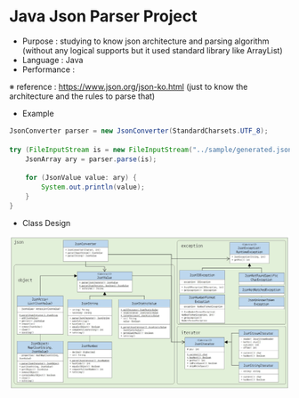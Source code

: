 # Java Json Parser Project

- Purpose : studying to know json architecture and parsing algorithm (without any logical supports but it used standard library like ArrayList)
- Language : Java
- Performance : 

※ reference : https://www.json.org/json-ko.html (just to know the architecture and the rules to parse that)

- Example

```Java
JsonConverter parser = new JsonConverter(StandardCharsets.UTF_8);

try (FileInputStream is = new FileInputStream("../sample/generated.json")) {
    JsonArray ary = parser.parse(is);

    for (JsonValue value: ary) {
        System.out.println(value);
    }
}
```

- Class Design
<img src="./img/diagram.JPG"/>
